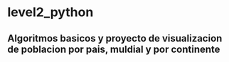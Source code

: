 # level2_python
## Algoritmos basicos y proyecto de visualizacion de poblacion por pais, muldial y por continente
